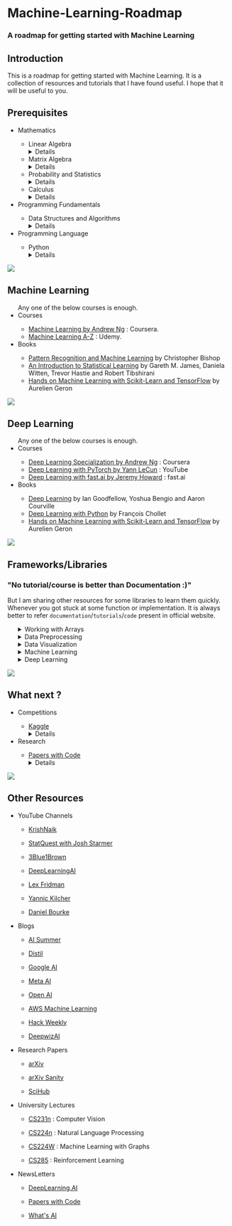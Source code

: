 <h1>Machine-Learning-Roadmap</h1>
<h3>A roadmap for getting started with Machine Learning</h3>

<div>
    <h2>Introduction</h2>
    <p>
        This is a roadmap for getting started with Machine Learning. It is a collection of resources and tutorials that I have found useful. I hope that it will be useful to you.
    </p>
</div>

<div>
    <h2>Prerequisites</h2>
    <ul>
        <li>Mathematics</li>
        <ul>
            <li>Linear Algebra</li>
            <details>
                <summary>Details</summary>
                <p></p>
                <p><a href = "https://ocw.mit.edu/courses/mathematics/18-06-linear-algebra-spring-2010/index.htm">18.06 Linear Algebra</a> course by MIT is the best course to learn basics of Linear Algebra</p>
            </details>
            <li>Matrix Algebra</li>
            <details>
                <summary>Details</summary>
                <p></p>
                <p><a href = "https://www.khanacademy.org/math/algebra-home/alg-matrices">Matrices</a> course by Khan Academy is the best course to learn basics of Matrix Algebra</p>
            </details>
            <li>Probability and Statistics</li>
            <details>
                <summary>Details</summary>
                <p></p>
                <p><a href = "https://www.khanacademy.org/math/statistics-probability">Statistics and Probability</a> course by Khan Academy is best course available.</p>
            </details>
            <li>Calculus</li>
            <details>
                <summary>Details</summary>
                <p></p>
                <p><a href="https://www.khanacademy.org/math/differential-calculus">Differential Calculus</a> is the best course to learn basics of Differential Calculus.</p>
            </details>
        </ul>
        <li>Programming Fundamentals</li>
        <ul>
            <li>Data Structures and Algorithms</li>
            <details>
                <summary>Details</summary>
                <p></p>
                <p><a href= "https://ocw.mit.edu/courses/electrical-engineering-and-computer-science/6-006-introduction-to-algorithms-fall-2011/">6.006 Intoduction to Algorithms</a> is the course by MIT to learn basics of Data Structures and Algorithms.</p>
            </details>
        </ul>
        <li>Programming Language</li>
        <ul>
            <li>Python</li>
            <details>
                <summary>Details</summary>
                <p></p>
                <p><a href= "https://www.w3schools.com/python/">Python tutorial</a> is best place to learn basic syntax of Python.</p>
            </details>
        </ul>
    </ul>
</div>
<div><img src="https://progress-bar.dev/20"></div>
<div>
    <h2>Machine Learning</h2>
    <ul>
        Any one of the below courses is enough.
        <li>Courses</li>
        <ul>
            <li><a href= "https://www.coursera.org/learn/machine-learning">Machine Learning by Andrew Ng</a> : Coursera.</li>
            <li><a href= "https://www.udemy.com/course/machinelearning/">Machine Learning A-Z</a> : Udemy.</li>
        </ul>
        <li>Books</li>
        <ul>
            <li><a href="http://users.isr.ist.utl.pt/~wurmd/Livros/school/Bishop%20-%20Pattern%20Recognition%20And%20Machine%20Learning%20-%20Springer%20%202006.pdf">Pattern Recognition and Machine Learning</a> by Christopher Bishop</li>
            <li><a href="https://www.statlearning.com/">An Introduction to Statistical Learning</a> by Gareth M. James, Daniela Witten, Trevor Hastie and Robert Tibshirani</li>
            <li><a href="https://www.knowledgeisle.com/wp-content/uploads/2019/12/2-Aur%C3%A9lien-G%C3%A9ron-Hands-On-Machine-Learning-with-Scikit-Learn-Keras-and-Tensorflow_-Concepts-Tools-and-Techniques-to-Build-Intelligent-Systems-O%E2%80%99Reilly-Media-2019.pdf">Hands on Machine Learning with Scikit-Learn and TensorFlow</a> by Aurelien Geron</li>
        </ul>
    </ul>
</div>
<div><img src="https://progress-bar.dev/40"></div>
<div>
    <h2>Deep Learning</h2>
    <ul>
        Any one of the below courses is enough.
        <li>Courses</li>
        <ul>
            <li><a href= "https://www.coursera.org/specializations/deep-learning">Deep Learning Specialization by Andrew Ng</a> : Coursera</li>
            <li><a href= "https://atcold.github.io/pytorch-Deep-Learning/">Deep Learning with PyTorch by Yann LeCun</a> : YouTube</li>
            <li><a href= "https://course.fast.ai/">Deep Learning with fast.ai by Jeremy Howard</a> : fast.ai</li>
        </ul>
        <li>Books</li>
        <ul>
            <li><a href="https://www.deeplearningbook.org/">Deep Learning</a> by Ian Goodfellow, Yoshua Bengio and Aaron Courville</li>
            <li><a href="https://tanthiamhuat.files.wordpress.com/2018/03/deeplearningwithpython.pdf">Deep Learning with Python</a> by François Chollet</li>
            <li><a href="https://www.knowledgeisle.com/wp-content/uploads/2019/12/2-Aur%C3%A9lien-G%C3%A9ron-Hands-On-Machine-Learning-with-Scikit-Learn-Keras-and-Tensorflow_-Concepts-Tools-and-Techniques-to-Build-Intelligent-Systems-O%E2%80%99Reilly-Media-2019.pdf">Hands on Machine Learning with Scikit-Learn and TensorFlow</a> by Aurelien Geron</li>
        </ul>
    </ul>
</div>
<div><img src="https://progress-bar.dev/60"></div>
<div>
  <h2>Frameworks/Libraries</h2>
    <h3>"No tutorial/course is better than Documentation :)"</h3>
    <p>But I am sharing other resources for some libraries to learn them quickly. Whenever you got stuck at some function or implementation. It is always better to refer <code>documentation</code>/<code>tutorials</code>/<code>code</code> present in official website.</p>
  <ul>
    <details>
        <summary>Working with Arrays</summary>
    <ul>
        <li><a href = "https://numpy.org/">NumPy</a></li>
      <details>
          <summary>Details</summary>
          <p>NumPy is a library that enables <code>Numerical Computing</code> in Python. In Machine Learning we always work with arrays. NumPy helps to operate these arrays using large number of functions available.</p>
          <a href = "https://www.w3schools.com/python/numpy/numpy_intro.asp">This will help to get used to some frequent operations done with NumPy.</a>
      </details>
    </ul>
    </details>
    <details>
        <summary>Data Preprocessing</summary>
    <ul>
      <li>Tabular data</li>
    <ul>
        <li><a href = "https://pandas.pydata.org/">Pandas</a></li>
      <details>
          <summary>Details</summary>
          <p>pandas is a fast, powerful, flexible and easy to use open source data analysis and manipulation tool, built on top of the Python programming language. To know more about usage and advantages of Pandas visit <a href="https://pandas.pydata.org/docs/getting_started/overview.html">Package Overview</a> page</p>
          <a href = "https://www.w3schools.com/python/pandas/default.asp">This will help to get used to some frequent operations done with Pandas.</a>
      </details>
    </ul>
    <li>Image data</li>
    <ul>
        <li><a href = "https://docs.opencv.org/4.x/index.html">OpenCV</a></li>
      <details>
          <summary>Details</summary>
          <p>OpenCV-Python is a library of Python bindings designed to solve computer vision problems. OpenCV-Python is a Python wrapper for the original OpenCV C++ implementation.</p>
          <a href = "https://docs.opencv.org/4.x/d6/d00/tutorial_py_root.html"> Refer to official tutorials for more details and implementation.</a>
      </details>
        <li><a href = "https://pillow.readthedocs.io/en/stable/index.html">Pillow</a></li>
      <details>
          <summary>Details</summary>
          <p>The <code>Python Imaging Library</code> adds image processing capabilities to Python interpreter. This library provides extensive file format support, an efficient internal representation, and fairly powerful image processing capabilities.</p>
          <a href = "https://pillow.readthedocs.io/en/stable/handbook/tutorial.html"> Refer to official tutorials for more details and implementation.</a>
      </details>
    </ul>
      <li>Text data</li>
    <ul>
        <li><a href = "https://www.nltk.org/">NLTK</a></li>
      <details>
          <summary>Details</summary>
          <p>NLTK is a leading platform for building Python programs to work with human language data. It provides over 50 corpora and lexical resources such as WordNet, along with a suite of text processing functions for classification, tokenization, stemming, tagging, parsing, and semantic reasoning, wrappers for industrial-strength NLP libraries</p>
          <a href = "https://www.tutorialspoint.com/natural_language_toolkit/index.htm">This will help to get used to some frequent operations done with NLTK.</a>
      </details>
        <li><a href = "https://spacy.io/">SpaCy</a></li>
      <details>
          <summary>Details</summary>
          <p>spaCy is an open-source software library for advanced Natural Language Processing, written in the programming languages Python and Cython.</p>
          <a href = "https://course.spacy.io/en/">This course by spaCy helps to get started with spaCy.</a>
      </details>
    </ul>
    </ul>
        </details>
    <details>
        <summary>Data Visualization</summary>
    <ul>
        <li><a href="https://matplotlib.org/stable/index.html">Matplotlib</a></li>
      <details>
          <summary>Details</summary>
          <p>Matplotlib is a comprehensive library for creating static, animated, and interactive visualizations in Python.</p>
          <a href = "https://matplotlib.org/stable/tutorials/index"> Refer to official tutorials for more details and implementation.</a>
      </details>
        <li><a href= "https://seaborn.pydata.org/">Seaborn</a></li>
      <details>
          <summary>Details</summary>
          <p>Seaborn is a Python data visualization library based on matplotlib. It provides a high-level interface for drawing attractive and informative statistical graphics.</p>
          <a href = "https://seaborn.pydata.org/tutorial.html"> Refer to official tutorials for more details and implementation.</a>
          <a href = "https://seaborn.pydata.org/examples/index.html"> Refer to gallery to knoe about various types of plots present in seaborn.</a>
      </details>
    </ul>
        </details>
    <details>
        <summary>Machine Learning</summary>
    <ul>
        <li><a href= "https://scikit-learn.org/stable/index.html">Scikit-Learn</a></li>
      <details>
          <summary>Details</summary>
          <p>Scikit-learn is a free software machine learning library for the Python programming language. It features various <code>classification</code>, <code>regression</code> and <code>clustering algorithms</code>. It is designed to interoperate with the Python numerical and scientific libraries NumPy and SciPy.</p>
          <a href = "https://scikit-learn.org/stable/tutorial/index.html"> Refer to official tutorials for more details and implementation.</a>
          <p> <a href=  "https://courses.dataschool.io/introduction-to-machine-learning-with-scikit-learn">Intro to ML with Scikit-Learn</a> and <a href = "https://courses.dataschool.io/scikit-learn-tips">50 scikit-learn tips</a> are best freely available courses provided by <code>Data School</code> to learn Scikit-Learn</p>
      </details>
    </ul>
    </details>
    <details>
        <summary>Deep Learning</summary>
    <ul>
        <li><a href = "https://www.fast.ai/">fast.ai</a></li>
        <details>
          <summary>Details</summary>
            <p>fastai is a deep learning library which provides practitioners with high-level components that can quickly and easily provide state-of-the-art results in standard deep learning domains, and provides researchers with low-level components that can be mixed and matched to build new approaches. Check <a href="https://docs.fast.ai/#About-fastai">About page</a> for more information.</p>
            <a href = "https://docs.fast.ai/tutorial.html"> Refer to official tutorials for more details and implementation.</a>
        </details>
        <li><a href="https://pytorch.org/">PyTorch</a></li>
        <details>
          <summary>Details</summary>
            <p>PyTorch is a Deep Learning framework developed by <code>Meta</code> that enables fast, flexible experimentation and efficient production through a user-friendly front-end, distributed training, and ecosystem of tools and libraries.</p>
          <a href = "https://pytorch.org/tutorials/"> Refer to official tutorials for more details and implementation.</a>
        </details>
        <li><a href="https://www.tensorflow.org/">TensorFlow</a></li>
        <details>
          <summary>Details</summary>
            <p>TensorFlow is a Deep Learning framework developed by <code>Google</code>. It is a free and open-source software library for machine learning and artificial intelligence. It can be used across a range of tasks but has a particular focus on training and inference of deep neural networks. </p>
            <a href = "https://www.tensorflow.org/tutorials"> Refer to official tutorials for more details and implementation.</a>
        </details>
    </ul>
    </details>
</div> 
<div><img src="https://progress-bar.dev/80"></div>  
<div>
    <h2>What next ?</h2>
    <ul>
        <li>Competitions</li>
        <ul>
            <li><a href = "https://www.kaggle.com/">Kaggle</a></li>
            <details>
                <summary>Details</summary>
                <p>Kaggle is biggest data sceince community where one can share their work, particpate in competitions, learn from free courses and lot more.</p>
                <p>To get more out of Kaggle, participate in any competition which is in field of your interest. Competitions are aminly divided into 3 categories <code>Tabular</code>, <code>Computer Vision</code>, <code>NLP</code>. If there are no any active competitions attempt past competitions which interests you. If you got stuck at any point refer publicly avaliable notebooks / post in discussion forum. There are enoromous number of datasets available on Kaggle. You can also download datasets and start your own project</p>  
            </details>
        </ul>
        <li>Research</li>
        <ul>
            <li><a href = "https://paperswithcode.com/">Papers with Code</a></li>
            <details>
                <summary>Details</summary>
                <p><code>Papers with Code</code> is a free and open resource with Machine Learning papers, code, datasets, methods and evaluation tables.</p>
                <p>Everything in PwC are divided into categories which makes it easy to get particular paper. Go to the category / field that interests you (<code>Browse State-of-the-Art</code>). Select any paper based on benchmarked dataset / Most implemented / Libraries. You can also find code implementations in various frameworks.</p>
                <p>Read the paper. Implement the algorithm/model with your favourite framework. Train it with dummy data to check. It's best way to get into research.</p>
            </details>
        </ul>
    </ul>
</div>
<div><img src="https://progress-bar.dev/95"></div>
<div>
    <h2>Other Resources</h2>
    <ul>
        <li>YouTube Channels</li>
        <ul>
            <li><p><a href = "https://www.youtube.com/user/krishnaik06">KrishNaik</a></p></li>
            <li><p><a href = "https://www.youtube.com/c/joshstarmer">StatQuest with Josh Starmer</a></p></li>
            <li><p><a href = "https://www.youtube.com/c/3blue1brown">3Blue1Brown</a></p></li>
            <li><p><a href = "https://www.youtube.com/c/Deeplearningai">DeepLearningAI</a></p></li>
            <li><p><a href = "https://www.youtube.com/c/lexfridman">Lex Fridman</a></p></li>
            <li><p><a href = "https://www.youtube.com/c/YannicKilcher">Yannic Kilcher</a></p></li>
            <li><p><a href = "https://www.youtube.com/channel/UCr8O8l5cCX85Oem1d18EezQ">Daniel Bourke</a></p></li>
        </ul>
        <li>Blogs</li>
        <ul>
            <li><p><a href = "https://theaisummer.com/">AI Summer</a></p></li>
            <li><p><a href = "https://distill.pub/">Distil</a></p></li>
            <li><p><a href = "https://ai.googleblog.com/">Google AI</a></p></li>
            <li><p><a href = "https://ai.facebook.com/blog/">Meta AI</a></p></li>
            <li><p><a href = "https://openai.com/blog/">Open AI</a></p></li>
            <li><p><a href = "https://aws.amazon.com/blogs/machine-learning/">AWS Machine Learning</a></p></li>
            <li><p><a href = "https://thehackweekly.com/blog/">Hack Weekly</a></p></li>
            <li><p><a href = "https://www.deepwizai.com/">DeepwizAI</a></p></li>
        </ul>
        <li>Research Papers</li>
        <ul>
            <li><p><a href = "https://arxiv.org/">arXiv</a></p></li>
            <li><p><a href = "http://www.arxiv-sanity.com/">arXiv Sanity</a></p></li>
            <li><p><a href = "https://sci-hub.se/">SciHub</a></p></li>
        </ul>
        <li>University Lectures</li>
        <ul>
            <li><p><a href = "http://cs231n.stanford.edu/schedule.html">CS231n</a> : Computer Vision</p></li>
            <li><p><a href = "https://web.stanford.edu/class/archive/cs/cs224n/cs224n.1194/">CS224n</a> : Natural Language Processing</p></li>
            <li><p><a href = "http://web.stanford.edu/class/cs224w/index.html">CS224W</a> : Machine Learning with Graphs</p></li>
            <li><p><a href = "https://rail.eecs.berkeley.edu/deeprlcourse/">CS285</a> : Reinforcement Learning</p></li>
        </ul>
        <li>NewsLetters</li>
        <ul>
            <li><p><a href = "https://read.deeplearning.ai/the-batch/">DeepLearning.AI</a> </p></li>
            <li><p><a href = "https://paperswithcode.com/newsletter">Papers with Code</a> </p></li>
            <li><p><a href = "https://www.louisbouchard.ai/newsletter/">What's AI</a> </p></li>
        </ul>
    </ul>
</div>
